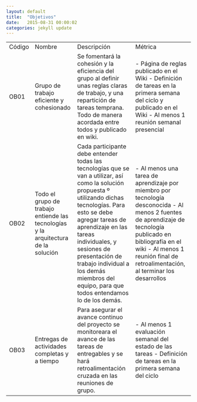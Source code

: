 ```yaml
---
layout: default
title:  "Objetivos"
date:   2015-08-31 00:00:02
categories: jekyll update
---
```


<table>
    <tr>
        <td>Código</td>
        <td>Nombre</td>
        <td>Descripción</td>
        <td>Métrica</td>
    </tr>
    <tr>
        <td>OB01</td>
        <td>Grupo de trabajo eficiente y cohesionado</td>
        <td>
            Se fomentará la cohesión y la eficiencia del grupo al definir unas reglas claras de trabajo, y una repartición de tareas temprana. Todo de manera acordada entre todos y publicado en wiki. 
        </td>
        <td>
            - Página de reglas publicado en el Wiki
            - Definición de tareas en la primera semana del ciclo y publicado en el Wiki
            - Al menos 1 reunión semanal presencial
        </td>
    </tr>
    <tr>
        <td>OB02</td>
        <td>
            Todo el grupo de trabajo entiende las tecnologías y la arquitectura de la solución
        </td>
        <td>
            Cada participante debe entender todas las tecnologías que se van a utilizar, así como la solución propuesta º                   utilizando dichas tecnologías. Para esto se debe agregar tareas de aprendizaje en las tareas individuales, y                    sesiones de presentación de trabajo individual a los demás miembros del equipo, para que todos entendamos lo de los             demás.
        </td>
        <td>
            - Al menos una tarea de aprendizaje por miembro por tecnología desconocida
            - Al menos 2 fuentes de aprendizaje de tecnología publicado en bibliografía en el wiki
            - Al menos 1 reunión final de retroalimentación, al terminar los desarrollos
        </td>
    </tr>
    <tr>
        <td>OB03</td>
        <td>
            Entregas de actividades completas y a tiempo
        </td>
        <td>
            Para asegurar el avance continuo del proyecto se monitoreara el avance de las tareas de entregables y se hará                   retroalimentación cruzada en las reuniones de grupo.
        </td>
        <td>
            - Al menos 1 evaluación semanal del estado de las tareas
            - Definición de tareas en la primera semana del ciclo
        </td>
    </tr>
</table>
